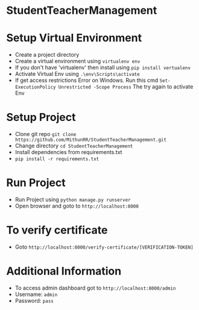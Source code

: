 # StudentTeacherManagement

# Setup Virtual Environment
* Create a project directory
* Create a virtual environment using `virtualenv env`
* If you don't have 'virtualenv' then install using `pip install vertualenv`
* Activate Virtual Env using `.\env\Scripts\activate`
* If get access restrictions Error on Windows. Run this cmd `Set-ExecutionPolicy Unrestricted -Scope Process` The try again to activate Env

# Setup Project
* Clone git repo `git clone https://github.com/MithunRR/StudentTeacherManagement.git`
* Change directory `cd StudentTeacherManagement`
* Install dependencies from requirements.txt
* `pip install -r requirements.txt`

# Run Project
* Run Project using `python manage.py runserver`
* Open browser and goto to `http://localhost:8000`

# To verify certificate 
* Goto `http://localhost:8000/verify-certificate/[VERIFICATION-TOKEN]`

# Additional Information
* To access admin dashboard got to `http://localhost:8000/admin`
* Username: `admin`
* Password: `pass`
    

